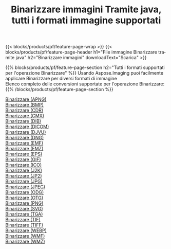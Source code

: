 ﻿---
title: Binarizzare immagini Tramite java, tutti i formati immagine supportati 
weight: 3920
url: /it/java/binarize 
lang: it
langdirlevel: 2
locales: zh-hans,ja,it,ru,de,es,fr,nl,id,lt,pl,pt,vi,tr,ko,zh-hant,ar,hi,th,sv,cs,uk,he
description: Usando Aspose.Imaging puoi facilmente Binarizzare immagini tramite java
---

{{< blocks/products/pf/feature-page-wrap >}}
{{< blocks/products/pf/feature-page-header h1="File immagine Binarizzare tramite java" h2="Binarizzare immagini" downloadText="Scarica" >}}


{{% blocks/products/pf/feature-page-section  h2="Tutti i formati supportati per l'operazione Binarizzare" %}}
Usando Aspose.Imaging puoi facilmente applicare Binarizzare per diversi formati di immagine
<br/>
Elenco completo delle conversioni supportate per l'operazione Binarizzare:
{{% /blocks/products/pf/feature-page-section %}}
<div class="container-fluid productfamilypage bg-gray">
    <div class="convertypes bg-gray agp-content section">
        <div class="container">
		<div class="row other-converters">
		    <div class='col-md-2 other-converter remove-lp remove-rp'><a href="/imaging/it/java/binarize/apng" >Binarizzare (APNG)</a></div><div class='col-md-2 other-converter remove-lp remove-rp'><a href="/imaging/it/java/binarize/bmp" >Binarizzare (BMP)</a></div><div class='col-md-2 other-converter remove-lp remove-rp'><a href="/imaging/it/java/binarize/cdr" >Binarizzare (CDR)</a></div><div class='col-md-2 other-converter remove-lp remove-rp'><a href="/imaging/it/java/binarize/cmx" >Binarizzare (CMX)</a></div><div class='col-md-2 other-converter remove-lp remove-rp'><a href="/imaging/it/java/binarize/dib" >Binarizzare (DIB)</a></div><div class='col-md-2 other-converter remove-lp remove-rp'><a href="/imaging/it/java/binarize/dicom" >Binarizzare (DICOM)</a></div><div class='col-md-2 other-converter remove-lp remove-rp'><a href="/imaging/it/java/binarize/djvu" >Binarizzare (DJVU)</a></div><div class='col-md-2 other-converter remove-lp remove-rp'><a href="/imaging/it/java/binarize/dng" >Binarizzare (DNG)</a></div><div class='col-md-2 other-converter remove-lp remove-rp'><a href="/imaging/it/java/binarize/emf" >Binarizzare (EMF)</a></div><div class='col-md-2 other-converter remove-lp remove-rp'><a href="/imaging/it/java/binarize/emz" >Binarizzare (EMZ)</a></div><div class='col-md-2 other-converter remove-lp remove-rp'><a href="/imaging/it/java/binarize/eps" >Binarizzare (EPS)</a></div><div class='col-md-2 other-converter remove-lp remove-rp'><a href="/imaging/it/java/binarize/gif" >Binarizzare (GIF)</a></div><div class='col-md-2 other-converter remove-lp remove-rp'><a href="/imaging/it/java/binarize/ico" >Binarizzare (ICO)</a></div><div class='col-md-2 other-converter remove-lp remove-rp'><a href="/imaging/it/java/binarize/j2k" >Binarizzare (J2K)</a></div><div class='col-md-2 other-converter remove-lp remove-rp'><a href="/imaging/it/java/binarize/jp2" >Binarizzare (JP2)</a></div><div class='col-md-2 other-converter remove-lp remove-rp'><a href="/imaging/it/java/binarize/jpg" >Binarizzare (JPG)</a></div><div class='col-md-2 other-converter remove-lp remove-rp'><a href="/imaging/it/java/binarize/jpeg" >Binarizzare (JPEG)</a></div><div class='col-md-2 other-converter remove-lp remove-rp'><a href="/imaging/it/java/binarize/odg" >Binarizzare (ODG)</a></div><div class='col-md-2 other-converter remove-lp remove-rp'><a href="/imaging/it/java/binarize/otg" >Binarizzare (OTG)</a></div><div class='col-md-2 other-converter remove-lp remove-rp'><a href="/imaging/it/java/binarize/png" >Binarizzare (PNG)</a></div><div class='col-md-2 other-converter remove-lp remove-rp'><a href="/imaging/it/java/binarize/svg" >Binarizzare (SVG)</a></div><div class='col-md-2 other-converter remove-lp remove-rp'><a href="/imaging/it/java/binarize/tga" >Binarizzare (TGA)</a></div><div class='col-md-2 other-converter remove-lp remove-rp'><a href="/imaging/it/java/binarize/tif" >Binarizzare (TIF)</a></div><div class='col-md-2 other-converter remove-lp remove-rp'><a href="/imaging/it/java/binarize/tiff" >Binarizzare (TIFF)</a></div><div class='col-md-2 other-converter remove-lp remove-rp'><a href="/imaging/it/java/binarize/webp" >Binarizzare (WEBP)</a></div><div class='col-md-2 other-converter remove-lp remove-rp'><a href="/imaging/it/java/binarize/wmf" >Binarizzare (WMF)</a></div><div class='col-md-2 other-converter remove-lp remove-rp'><a href="/imaging/it/java/binarize/wmz" >Binarizzare (WMZ)</a></div>
                </div>
        </div>
    </div>
</div>
<br/>
